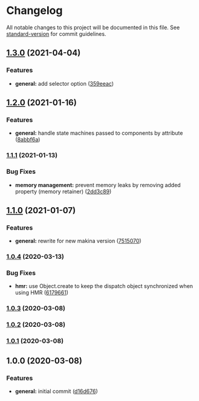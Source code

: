 # Changelog

All notable changes to this project will be documented in this file. See [standard-version](https://github.com/conventional-changelog/standard-version) for commit guidelines.

## [1.3.0](https://github.com/ezylean/vue-makina/compare/v1.2.0...v1.3.0) (2021-04-04)


### Features

* **general:** add selector option ([359eeac](https://github.com/ezylean/vue-makina/commit/359eeac))



## [1.2.0](https://github.com/ezylean/vue-makina/compare/v1.1.1...v1.2.0) (2021-01-16)


### Features

* **general:** handle state machines passed to components by attribute ([8abbf6a](https://github.com/ezylean/vue-makina/commit/8abbf6a))



### [1.1.1](https://github.com/ezylean/vue-makina/compare/v1.1.0...v1.1.1) (2021-01-13)


### Bug Fixes

* **memory management:** prevent memory leaks by removing added property (memory retainer) ([2dd3c89](https://github.com/ezylean/vue-makina/commit/2dd3c89))



## [1.1.0](https://github.com/ezylean/vue-makina/compare/v1.0.4...v1.1.0) (2021-01-07)


### Features

* **general:** rewrite for new makina version ([7515070](https://github.com/ezylean/vue-makina/commit/7515070))



### [1.0.4](https://github.com/ezylean/vue-makina/compare/v1.0.3...v1.0.4) (2020-03-13)


### Bug Fixes

* **hmr:** use Object.create to keep the dispatch object synchronized when using HMR ([6179661](https://github.com/ezylean/vue-makina/commit/6179661))



### [1.0.3](https://github.com/ezylean/vue-makina/compare/v1.0.2...v1.0.3) (2020-03-08)



### [1.0.2](https://github.com/ezylean/vue-makina/compare/v1.0.1...v1.0.2) (2020-03-08)



### [1.0.1](https://github.com/ezylean/vue-makina/compare/v1.0.0...v1.0.1) (2020-03-08)



## 1.0.0 (2020-03-08)


### Features

* **general:** initial commit ([d16d676](https://github.com/ezylean/vue-makina/commit/d16d676))

